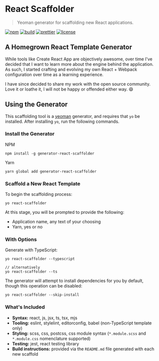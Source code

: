 # React Scaffolder
> Yeoman generator for scaffolding new React applications.

[![npm](https://img.shields.io/npm/v/generator-react-scaffolder.svg)](https://www.npmjs.com/package/generator-react-scaffolder)
[![build](https://github.com/dzervoudakes/react-scaffolder/workflows/build/badge.svg)](https://github.com/dzervoudakes/react-scaffolder/actions)
[![prettier](https://img.shields.io/badge/code_style-prettier-ff69b4.svg)](https://prettier.io/)
[![license](https://img.shields.io/badge/License-MIT-green.svg)](https://opensource.org/licenses/MIT)

## A Homegrown React Template Generator

While tools like Create React App are objectively awesome, over time I've decided that I want to learn more about the engine behind the application. As such, I started crafting and evolving my own React + Webpack configuration over time as a learning experience.

I have since decided to share my work with the open source community. Love it or loathe it, I will not be happy or offended either way. 😄

## Using the Generator

This scaffolding tool is a [yeoman](https://yeoman.io/) generator, and requires that `yo` be installed. After installing `yo`, run the following commands.

### Install the Generator

NPM

```
npm install -g generator-react-scaffolder
```

Yarn

```
yarn global add generator-react-scaffolder
```

### Scaffold a New React Template

To begin the scaffolding process:

```
yo react-scaffolder
```

At this stage, you will be prompted to provide the following:
- Application name, any text of your choosing
- Yarn, yes or no

### With Options

Generate with TypeScript:

```
yo react-scaffolder --typescript

// alternatively
yo react-scaffolder --ts
```

The generator will attempt to install dependencies for you by default, though this operation can be disabled:

```
yo react-scaffolder --skip-install
```

### What's Included

- **Syntax:** react, js, jsx, ts, tsx, mjs
- **Tooling:** eslint, stylelint, editorconfig, babel (non-TypeScript template only)
- **Styling:** scss, css, postcss, css module syntax (`*.module.scss` and `*.module.css` nomenclature supported)
- **Testing:** jest, react testing library
- **Build instructions:** provided via the `README.md` file generated with each new scaffold
